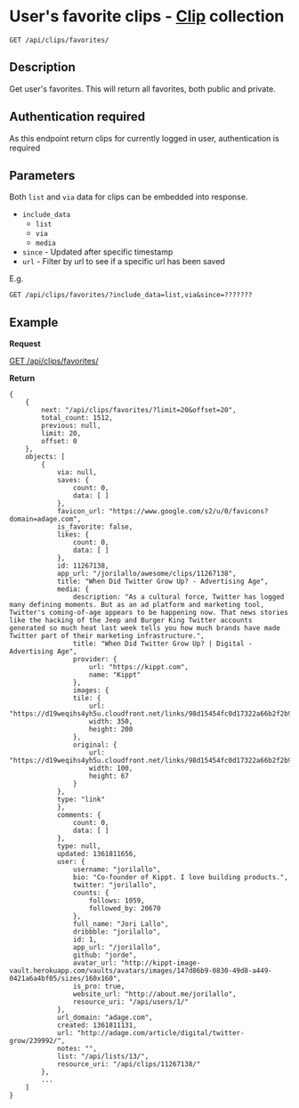 # User's favorite clips - [Clip](https://github.com/kippt/api-documentation/blob/master/objects/clip.md) collection

    GET /api/clips/favorites/

## Description

Get user's favorites. This will return all favorites, both public and private.

## Authentication required

As this endpoint return clips for currently logged in user, authentication is required

## Parameters

Both <code>list</code> and <code>via</code> data for clips can be embedded into response.

- <code>include_data</code>
    - <code>list</code>
    - <code>via</code>
    - <code>media</code>
- <code>since</code> - Updated after specific timestamp
- <code>url</code> - Filter by url to see if a specific url has been saved

E.g.

    GET /api/clips/favorites/?include_data=list,via&since=???????

## Example
**Request**

[GET /api/clips/favorites/](https://grandcentral.kippt.com/api/users/1/clips/favorites/)

**Return**

    {
        {
            next: "/api/clips/favorites/?limit=20&offset=20",
            total_count: 1512,
            previous: null,
            limit: 20,
            offset: 0
        },
        objects: [
            {
                via: null,
                saves: {
                    count: 0,
                    data: [ ]
                },
                favicon_url: "https://www.google.com/s2/u/0/favicons?domain=adage.com",
                is_favorite: false,
                likes: {
                    count: 0,
                    data: [ ]
                },
                id: 11267138,
                app_url: "/jorilallo/awesome/clips/11267138",
                title: "When Did Twitter Grow Up? - Advertising Age",
                media: {
                    description: "As a cultural force, Twitter has logged many defining moments. But as an ad platform and marketing tool, Twitter's coming-of-age appears to be happening now. That news stories like the hacking of the Jeep and Burger King Twitter accounts generated so much heat last week tells you how much brands have made Twitter part of their marketing infrastructure.",
                    title: "When Did Twitter Grow Up? | Digital - Advertising Age",
                    provider: {
                        url: "https://kippt.com",
                        name: "Kippt"
                    },
                    images: {
                    tile: {
                        url: "https://d19weqihs4yh5u.cloudfront.net/links/98d15454fc0d17322a66b2f2b9e042e5613d13fe/350x200",
                        width: 350,
                        height: 200
                    },
                    original: {
                        url: "https://d19weqihs4yh5u.cloudfront.net/links/98d15454fc0d17322a66b2f2b9e042e5613d13fe/original",
                        width: 100,
                        height: 67
                    }
                },
                type: "link"
                },
                comments: {
                    count: 0,
                    data: [ ]
                },
                type: null,
                updated: 1361811656,
                user: {
                    username: "jorilallo",
                    bio: "Co-founder of Kippt. I love building products.",
                    twitter: "jorilallo",
                    counts: {
                        follows: 1059,
                        followed_by: 20670
                    },
                    full_name: "Jori Lallo",
                    dribbble: "jorilallo",
                    id: 1,
                    app_url: "/jorilallo",
                    github: "jorde",
                    avatar_url: "http://kippt-image-vault.herokuapp.com/vaults/avatars/images/147d86b9-0830-49d8-a449-0421a6a4bf05/sizes/160x160",
                    is_pro: true,
                    website_url: "http://about.me/jorilallo",
                    resource_uri: "/api/users/1/"
                },
                url_domain: "adage.com",
                created: 1361811131,
                url: "http://adage.com/article/digital/twitter-grow/239992/",
                notes: "",
                list: "/api/lists/13/",
                resource_uri: "/api/clips/11267138/"
            },
            ...
        ]
    }
